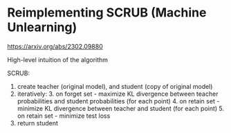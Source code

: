 # Reimplementing SCRUB (Machine Unlearning) 

https://arxiv.org/abs/2302.09880


High-level intuition of the algorithm

SCRUB:
  1. create teacher (original model), and student (copy of original model)
  2. iteratively:
      3. on forget set - maximize KL divergence between teacher probabilities and student probabilities  (for each point)
      4. on retain set - minimize KL divergence between teacher and student (for each point)
      5. on retain set - minimize test loss
  6. return student
